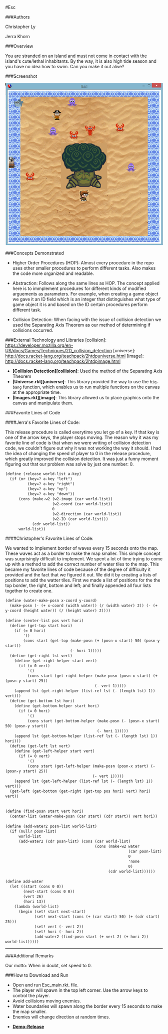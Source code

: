 #Esc

###Authors

Christopher Ly

Jerra Khorn

###Overview

You are stranded on an island and must not come in contact with the island's cute/lethal inhabitants. By the way, it is also high tide season and you have no idea how to swim. Can you make it out alive?

###Screenshot

![Alt text](https://github.com/oplS15projects/Esc/blob/master/Sceenshot_4-25-15.png)

###Concepts Demonstrated

- Higher Order Procedures (HOP): Almost every procedure in the repo uses other smaller procedures to perform different tasks. Also makes the code more organized and readable.

- Abstraction: Follows along the same lines as HOP. The concept applied here is to immplement procedures for different kinds of modified arguements as parameters. For example, when creating a game object we gave it an ID field which is an integer that distinguishes what type of game object it is and based on the ID certain procedures perform different task.

- Collision Detection: When facing with the issue of collision detection we used the Separating Axis Theorem as our method of determining if collisions occurred. 

###External Technology and Libraries
[collision]: https://developer.mozilla.org/en-US/docs/Games/Techniques/2D_collision_detection
[universe]: http://docs.racket-lang.org/teachpack/2htdpuniverse.html
[image]: http://docs.racket-lang.org/teachpack/2htdpimage.html

- **[Collision Detection][collision]**: Used the method of the Separating Axis Theorem 
- **[Universe.rkt][universe]**: This library provided the way to use the `big-bang` function, which enables us to run multiple functions on the canvas at the appropriate time.
- **[Images.rkt][image]**: This library allowed us to place graphics onto the canvas and manipulate them.

###Favorite Lines of Code

####Jerra's Favorite Lines of Code:

This release procedure is called everytime you let go of a key. If that key is one of the arrow keys,
the player stops moving. The reason why it was my favorite line of code is that when
we were writing of collision detection code, we couldn't figure out why it was not working the way it
should. I had the idea of changing the speed of player to 0 in the release procedure,
which greatly improved the collision detection. It was just a funny moment figuring out that our problem 
was solve by just one number: 0.

```
(define (release world-list a-key)
  (if (or (key=? a-key "left")
          (key=? a-key "right")
          (key=? a-key "up")
          (key=? a-key "down"))
      (cons (make-w2 (w2-image (car world-list))
                     (w2-coord (car world-list))
                     0
                     (w2-direction (car world-list))
                     (w2-ID (car world-list)))
            (cdr world-list))
      world-list))
```

####Christopher's Favorite Lines of Code:

We wanted to implement border of waves every 15 seconds onto the map. These waves act as a border to make the map smaller. This simple concept was surprisingly difficult to implement. We spent a lot of time trying to come up with a method to add the correct number of water tiles to the map. This became my favorite lines of code because of the degree of difficulty it provided and the fact that we figured it out. We did it by creating a lists of positions to add the watter tiles. First we made a list of positions for the the top border, the right, bottom and left; and finally appended all four lists together to create one.  

```
(define (water-make-posn x-coord y-coord)
  (make-posn (- (+ x-coord (width water)) (/ (width water) 2)) (- (+ y-coord (height water)) (/ (height water) 2))))

(define (center-list pos vert hori)
  (define (get-top start hori)
    (if (= 0 hori)
        '()
        (cons start (get-top (make-posn (+ (posn-x start) 50) (posn-y start))
                             (- hori 1)))))
  (define (get-right lst vert)
    (define (get-right-helper start vert)
      (if (= 0 vert)
          '()
          (cons start (get-right-helper (make-posn (posn-x start) (+ (posn-y start) 25))
                                        (- vert 1)))))
    (append lst (get-right-helper (list-ref lst (- (length lst) 1)) vert)))
  (define (get-bottom lst hori)
    (define (get-bottom-helper start hori)
      (if (= 0 hori)
          '()
          (cons start (get-bottom-helper (make-posn (- (posn-x start) 50) (posn-y start))
                                         (- hori 1)))))
    (append lst (get-bottom-helper (list-ref lst (- (length lst) 1)) hori)))
  (define (get-left lst vert)
    (define (get-left-helper start vert)
      (if (= 0 vert)
          '()
          (cons start (get-left-helper (make-posn (posn-x start) (- (posn-y start) 25))
                                       (- vert 1)))))
    (append lst (get-left-helper (list-ref lst (- (length lst) 1)) vert)))
  (get-left (get-bottom (get-right (get-top pos hori) vert) hori) vert))
  

(define (find-posn start vert hori)
  (center-list (water-make-posn (car start) (cdr start)) vert hori))

(define (add-water2 posn-list world-list)
  (if (null? posn-list)
      world-list
      (add-water2 (cdr posn-list) (cons (car world-list)
                                        (cons (make-w2 water
                                                       (car posn-list)
                                                       0
                                                       'none
                                                       0)
                                              (cdr world-list))))))
  
(define add-water
  (let ((start (cons 0 0))
        (next-start (cons 0 0))
        (vert 26)
        (hori 13))
    (lambda (world-list)
      (begin (set! start next-start)
             (set! next-start (cons (+ (car start) 50) (+ (cdr start) 25)))
             (set! vert (- vert 2))
             (set! hori (- hori 2))
             (add-water2 (find-posn start (+ vert 2) (+ hori 2)) world-list)))))
```
------

  
###Additional Remarks

Our motto: When in doubt, set speed to 0.

###How to Download and Run
- Open and run Esc_main.rkt. file.
- The player will spawn in the top left corner. Use the arrow keys to control the player.
- Avoid collisions moving enemies.
- Water boundaries will spawn along the border every 15 seconds to make the map smaller.
- Enemies will change direction at random times.

[demo]:https://github.com/oplS15projects/Esc/releases/tag/v3
- **[Demo-Release][demo]**
